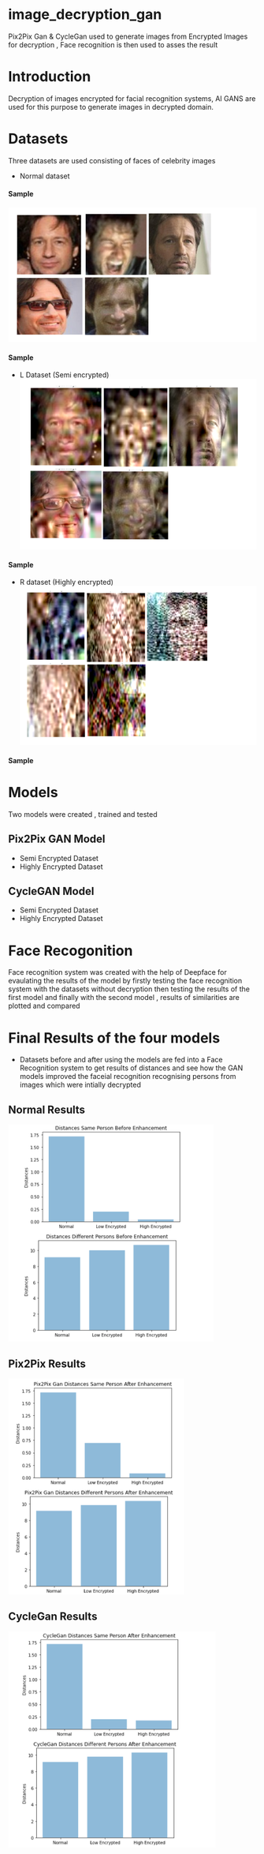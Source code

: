 # image_decryption_gan
Pix2Pix Gan &amp; CycleGan used to generate images from Encrypted Images for decryption , Face recognition is then used to asses the result
# Introduction
Decryption of images encrypted for facial recognition systems, AI GANS are used for this purpose to generate images in decrypted domain.

# Datasets
Three datasets are used consisting of faces of celebrity images
- Normal dataset 
#### Sample
![normalData](https://github.com/hazem-kamel/image_decryption_gan/blob/main/dataset.png)
#### Sample
- L Dataset (Semi encrypted)
![LData](https://github.com/hazem-kamel/image_decryption_gan/blob/main/dataset_r.png)
#### Sample
- R dataset (Highly encrypted)
![RData](https://github.com/hazem-kamel/image_decryption_gan/blob/main/dataset_l.png)
#### Sample
# Models
Two models were created , trained and tested 
##  Pix2Pix GAN Model 
- Semi Encrypted Dataset
- Highly Encrypted Dataset
 ## CycleGAN Model
- Semi Encrypted Dataset
- Highly Encrypted Dataset

# Face Recogonition
Face recognition system was created with the help of Deepface for evaulating the results of the model by firstly testing the face recognition system with the datasets without decryption then testing the results of the first model and finally with the second model , results of similarities are plotted and compared 

# Final Results of the four models
- Datasets before and after using the models are fed into a Face Recognition system to get results of distances and see how the GAN models improved the faceial recognition recognising persons from images which were intially decrypted 
## Normal Results
![normalResult](https://github.com/hazem-kamel/image_decryption_gan/blob/main/ormal.png)
## Pix2Pix Results
![pix2pixResult](https://github.com/hazem-kamel/image_decryption_gan/blob/main/Screenshot%202022-01-16%20095512.png)
## CycleGan Results
![cycleResult](https://github.com/hazem-kamel/image_decryption_gan/blob/main/cyclef.png)




